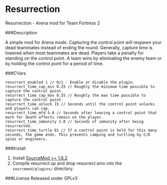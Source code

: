 Resurrection
=========

Resurrection - Arena mod for Team Fortress 2

###Description

A simple mod for Arena mode. Capturing the control point will respawn your dead teammates instead of ending the round. Generally, capture time is lowered when most teammates are dead. Players take a penalty for standing on the control point. A team wins by eliminating the enemy team or by holding the control point for a period of time.

###CVars
```
resurrect_enabled 1 // 0/1 - Enable or disable the plugin.
resurrect_time_cap_min 0.25 // Roughly the minimum time possible to capture the control point.
resurrect_time_cap_max 0.55 // Roughly the max time possible to capture the control point.
resurrect_time_unlock 15 // Seconds until the control point unlocks and players can cap.
resurrect_time_mfd 5.0 // Seconds after leaving a control point that mark for death effects remain on the player.
resurrect_time_immunity 3.0 // Seconds of immunity after being resurrected.
resurrect_time_turtle 81 // If a control point is held for this many seconds, the game ends. This prevents camping and turtling by C/D spies or engineers.
```

###Install
1. Install [SourceMod >= 1.6.2](http://www.sourcemod.net)
2. Compile resurrect.sp and drop resurrect.smx into the `sourcemod/plugins/` directory.

###License
Released under GPLv3
